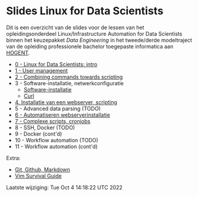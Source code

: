 # Slides Linux for Data Scientists

Dit is een overzicht van de slides voor de lessen van het opleidingsonderdeel Linux/Infrastructure Automation for Data Scientists binnen het keuzepakket *Data Engineering* in het tweede/derde modeltraject van de opleiding professionele bachelor toegepaste informatica aan [HOGENT](https://www.hogent.be/).

- [0 - Linux for Data Scientists: intro](00-linux-ds-intro.html)
- [1 - User management](01-user-mgmt.html)
- [2 - Combining commands towards scripting](02-towards-scripting.html)
- 3 - Software-installatie, netwerkconfiguratie
    - [Software-installatie](03-software-installatie.html)
    - [Curl](03-curl.html)
- [4. Installatie van een webserver, scripting](04-installatie-webserver.html)
- 5 - Advanced data parsing (TODO)
- [6 - Automatiseren webserverinstallatie](06-automatiseren.html)
- [7 - Complexe scripts, cronjobs](07-scripting-cronjobs.html)
- 8 - SSH, Docker (TODO)
- 9 - Docker (cont'd)
- 10 - Workflow automation (TODO)
- 11 - Workflow automation (cont'd)

Extra:

- [Git, Github, Markdown](99-git-survival-guide.html)
- [Vim Survival Guide](99-vim-survival-guide.html)

Laatste wijziging: Tue Oct  4 14:18:22 UTC 2022